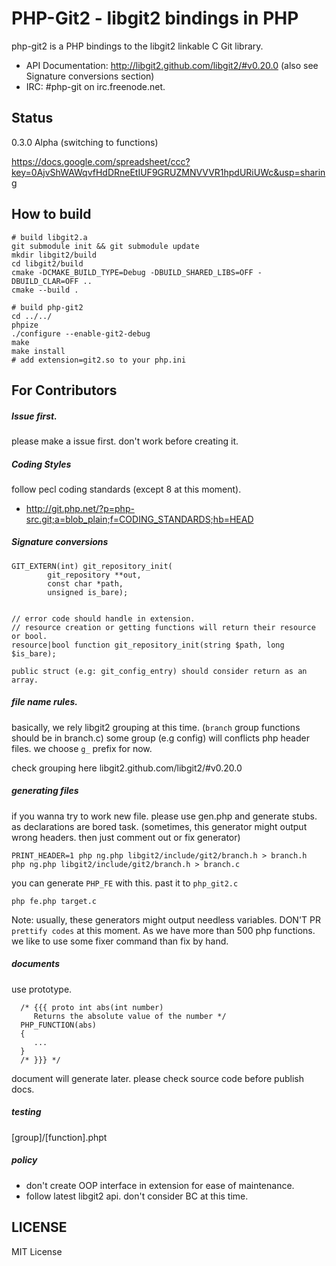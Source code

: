 # PHP-Git2 - libgit2 bindings in PHP

php-git2 is a PHP bindings to the libgit2 linkable C Git library. 

* API Documentation: http://libgit2.github.com/libgit2/#v0.20.0 (also see Signature conversions section)
* IRC: #php-git on irc.freenode.net.

## Status

0.3.0 Alpha (switching to functions)

https://docs.google.com/spreadsheet/ccc?key=0AjvShWAWqvfHdDRneEtIUF9GRUZMNVVVR1hpdURiUWc&usp=sharing

## How to build

```
# build libgit2.a
git submodule init && git submodule update
mkdir libgit2/build
cd libgit2/build
cmake -DCMAKE_BUILD_TYPE=Debug -DBUILD_SHARED_LIBS=OFF -DBUILD_CLAR=OFF ..
cmake --build .

# build php-git2
cd ../../
phpize
./configure --enable-git2-debug
make
make install
# add extension=git2.so to your php.ini
```

## For Contributors

##### Issue first.

please make a issue first. don't work before creating it.

##### Coding Styles

follow pecl coding standards (except 8 at this moment).

* http://git.php.net/?p=php-src.git;a=blob_plain;f=CODING_STANDARDS;hb=HEAD

##### Signature conversions

````
GIT_EXTERN(int) git_repository_init(
        git_repository **out,
        const char *path,
        unsigned is_bare);


// error code should handle in extension.
// resource creation or getting functions will return their resource or bool.
resource|bool function git_repository_init(string $path, long $is_bare);

public struct (e.g: git_config_entry) should consider return as an array.
````

##### file name rules.

basically, we rely libgit2 grouping at this time. (`branch` group functions should be in branch.c)
some group (e.g config) will conflicts php header files. we choose `g_` prefix for now.

check grouping here libgit2.github.com/libgit2/#v0.20.0

##### generating files

if you wanna try to work new file. please use gen.php and generate stubs. as declarations are bored task.
(sometimes, this generator might output wrong headers. then just comment out or fix generator)

````
PRINT_HEADER=1 php ng.php libgit2/include/git2/branch.h > branch.h
php ng.php libgit2/include/git2/branch.h > branch.c
````

you can generate `PHP_FE` with this. past it to `php_git2.c`

````
php fe.php target.c
````

Note: usually, these generators might output needless variables. DON'T PR `prettify codes` at this moment.
As we have more than 500 php functions. we like to use some fixer command than fix by hand.

##### documents

use prototype.

```
  /* {{{ proto int abs(int number)
     Returns the absolute value of the number */
  PHP_FUNCTION(abs)
  {
     ...
  }
  /* }}} */
```

document will generate later. please check source code before publish docs.

##### testing

[group]/[function].phpt

##### policy

* don't create OOP interface in extension for ease of maintenance.
* follow latest libgit2 api. don't consider BC at this time.

## LICENSE

MIT License
